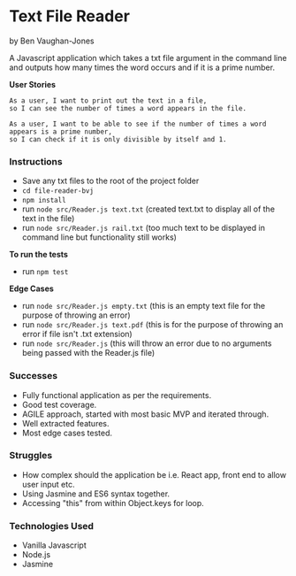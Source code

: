 # Text File Reader
by Ben Vaughan-Jones

A Javascript application which takes a txt file argument in the command line and outputs how many times the word occurs and if it is a prime number.

**User Stories**
```
As a user, I want to print out the text in a file,
so I can see the number of times a word appears in the file.
```
```
As a user, I want to be able to see if the number of times a word appears is a prime number,
so I can check if it is only divisible by itself and 1.
```

### Instructions
- Save any txt files to the root of the project folder
- `cd file-reader-bvj`
- `npm install`
- run `node src/Reader.js text.txt` (created text.txt to display all of the text in the file)
- run `node src/Reader.js rail.txt` (too much text to be displayed in command line but functionality still works)

**To run the tests**
- run `npm test`

**Edge Cases**
- run `node src/Reader.js empty.txt` (this is an empty text file for the purpose of throwing an error)
- run `node src/Reader.js text.pdf` (this is for the purpose of throwing an error if file isn't .txt extension)
- run `node src/Reader.js` (this will throw an error due to no arguments being passed with the Reader.js file)

### Successes
- Fully functional application as per the requirements.
- Good test coverage.
- AGILE approach, started with most basic MVP and iterated through.
- Well extracted features.
- Most edge cases tested.

### Struggles
- How complex should the application be i.e. React app, front end to allow user input etc.
- Using Jasmine and ES6 syntax together.
- Accessing "this" from within Object.keys for loop.

### Technologies Used
- Vanilla Javascript
- Node.js
- Jasmine
